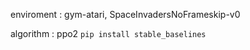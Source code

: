 enviroment : gym-atari, SpaceInvadersNoFrameskip-v0

algorithm : ppo2
``` pip install stable_baselines ```
